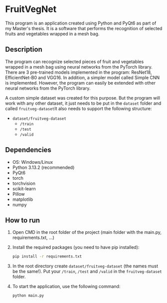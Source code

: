 # FruitVegNet
This program is an application created using Python and PyQt6 as part of my Master's thesis. It is a software that performs the recognition of selected fruits and vegetables wrapped in a mesh bag. 

## Description
The program can recognize selected pieces of fruit and vegetables wrapped in a mesh bag using neural networks from the PyTorch library. There are 3 pre-trained models implemented in the program: ResNet18, EfficientNet-B0 and VGG16. In addition, a simpler model called Simple CNN is implemented. However, the program can easily be extended with other neural networks from the PyTorch library.

A custom simple dataset was created for this purpose. But the program will work with any other dataset, it just needs to be put in the ```dataset``` folder and called ```fruitveg-dataset```It also needs to support the following structure:  
- ```dataset/fruitveg-dataset```
   - ```/train```
   - ```/test```
   - ```/valid```

## Dependencies
- OS: Windows/Linux 
- Python 3.13.2 (recommended)
- PyQt6
- torch
- torchvision
- scikit-learn
- Pillow
- matplotlib
- numpy

## How to run
1. Open CMD in the root folder of the project (main folder with the main.py, requirements.txt, ...)

2. Install the required packages (you need to have pip installed):
   ```bash
   pip install -r requirements.txt
   ```
3. In the root directory create ```dataset/fruitveg-dataset``` (the names must be the same!).
   Put your ```/train```, ```/test``` and ```/valid``` in the ```fruitveg-dataset``` folder.

4. To start the application, use the following command:
    ```bash
    python main.py
    ```

